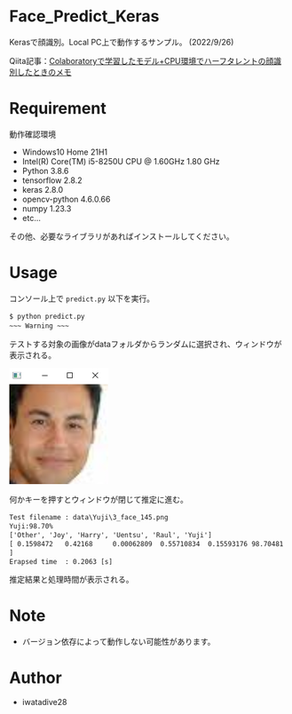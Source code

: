 # Face_Predict_Keras

Kerasで顔識別。Local PC上で動作するサンプル。
(2022/9/26)

Qiita記事：[Colaboratoryで学習したモデル+CPU環境でハーフタレントの顔識別したときのメモ](https://qiita.com/kiwsdiv/items/2f72b20c345cbfeee34e)

# Requirement

動作確認環境
- Windows10 Home 21H1
- Intel(R) Core(TM) i5-8250U CPU @ 1.60GHz 1.80 GHz
- Python 3.8.6
- tensorflow 2.8.2
- keras 2.8.0
- opencv-python 4.6.0.66
- numpy 1.23.3
- etc...

その他、必要なライブラリがあればインストールしてください。

# Usage

コンソール上で `predict.py` 以下を実行。
```bash
$ python predict.py
~~~ Warning ~~~
```

テストする対象の画像がdataフォルダからランダムに選択され、ウィンドウが表示される。

![images](images/face_wnd.png)

何かキーを押すとウィンドウが閉じて推定に進む。

```
Test filename : data\Yuji\3_face_145.png
Yuji:98.70%
['Other', 'Joy', 'Harry', 'Uentsu', 'Raul', 'Yuji']
[ 0.1598472   0.42168     0.00062809  0.55710834  0.15593176 98.70481   ]
Erapsed time  : 0.2063 [s]
```
推定結果と処理時間が表示される。

# Note
- バージョン依存によって動作しない可能性があります。

# Author
- iwatadive28